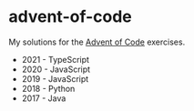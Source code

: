 # advent-of-code
My solutions for the [Advent of Code](https://adventofcode.com/) exercises.

* 2021 - TypeScript
* 2020 - JavaScript
* 2019 - JavaScript
* 2018 - Python
* 2017 - Java
